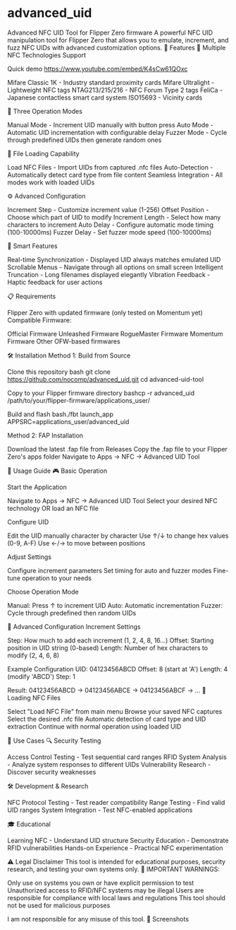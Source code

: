 # advanced_uid
Advanced NFC UID Tool for Flipper Zero firmware 
A powerful NFC UID manipulation tool for Flipper Zero that allows you to emulate, increment, and fuzz NFC UIDs with advanced customization options.
🚀 Features
📱 Multiple NFC Technologies Support

Quick demo
https://www.youtube.com/embed/K4sCw61QOxc


Mifare Classic 1K - Industry standard proximity cards
Mifare Ultralight - Lightweight NFC tags
NTAG213/215/216 - NFC Forum Type 2 tags
FeliCa - Japanese contactless smart card system
ISO15693 - Vicinity cards

🔄 Three Operation Modes

Manual Mode - Increment UID manually with button press
Auto Mode - Automatic UID incrementation with configurable delay
Fuzzer Mode - Cycle through predefined UIDs then generate random ones

📁 File Loading Capability

Load NFC Files - Import UIDs from captured .nfc files
Auto-Detection - Automatically detect card type from file content
Seamless Integration - All modes work with loaded UIDs

⚙️ Advanced Configuration

Increment Step - Customize increment value (1-256)
Offset Position - Choose which part of UID to modify
Increment Length - Select how many characters to increment
Auto Delay - Configure automatic mode timing (100-10000ms)
Fuzzer Delay - Set fuzzer mode speed (100-10000ms)

🎯 Smart Features

Real-time Synchronization - Displayed UID always matches emulated UID
Scrollable Menus - Navigate through all options on small screen
Intelligent Truncation - Long filenames displayed elegantly
Vibration Feedback - Haptic feedback for user actions

📋 Requirements

Flipper Zero with updated firmware (only tested on Momentum yet)
Compatible Firmware:

Official Firmware
Unleashed Firmware
RogueMaster Firmware
Momentum Firmware
Other OFW-based firmwares



🛠️ Installation
Method 1: Build from Source

Clone this repository
bash git clone https://github.com/nocomp/advanced_uid.git
cd advanced-uid-tool

Copy to your Flipper firmware directory
bashcp -r advanced_uid /path/to/your/flipper-firmware/applications_user/

Build and flash
bash./fbt launch_app APPSRC=applications_user/advanced_uid


Method 2: FAP Installation

Download the latest .fap file from Releases
Copy the .fap file to your Flipper Zero's apps folder
Navigate to Apps → NFC → Advanced UID Tool

📖 Usage Guide
🎮 Basic Operation

Start the Application

Navigate to Apps → NFC → Advanced UID Tool
Select your desired NFC technology OR load an NFC file


Configure UID

Edit the UID manually character by character
Use ↑/↓ to change hex values (0-9, A-F)
Use ←/→ to move between positions


Adjust Settings

Configure increment parameters
Set timing for auto and fuzzer modes
Fine-tune operation to your needs


Choose Operation Mode

Manual: Press ↑ to increment UID
Auto: Automatic incrementation
Fuzzer: Cycle through predefined then random UIDs



🔧 Advanced Configuration
Increment Settings

Step: How much to add each increment (1, 2, 4, 8, 16...)
Offset: Starting position in UID string (0-based)
Length: Number of hex characters to modify (2, 4, 6, 8)

Example Configuration
UID: 04123456ABCD
Offset: 8 (start at 'A')
Length: 4 (modify 'ABCD')
Step: 1

Result: 04123456ABCD → 04123456ABCE → 04123456ABCF → ...
📁 Loading NFC Files

Select "Load NFC File" from main menu
Browse your saved NFC captures
Select the desired .nfc file
Automatic detection of card type and UID extraction
Continue with normal operation using loaded UID

🎯 Use Cases
🔍 Security Testing

Access Control Testing - Test sequential card ranges
RFID System Analysis - Analyze system responses to different UIDs
Vulnerability Research - Discover security weaknesses

🛠️ Development & Research

NFC Protocol Testing - Test reader compatibility
Range Testing - Find valid UID ranges
System Integration - Test NFC-enabled applications

🎓 Educational

Learning NFC - Understand UID structure
Security Education - Demonstrate RFID vulnerabilities
Hands-on Experience - Practical NFC experimentation

⚠️ Legal Disclaimer
This tool is intended for educational purposes, security research, and testing your own systems only.
🚨 IMPORTANT WARNINGS:

Only use on systems you own or have explicit permission to test
Unauthorized access to RFID/NFC systems may be illegal
Users are responsible for compliance with local laws and regulations
This tool should not be used for malicious purposes

I am not responsible for any misuse of this tool.
📸 Screenshots
